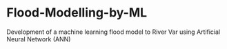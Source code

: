 # Flood-Modelling-by-ML
Development of a machine learning flood model to River Var using Artificial Neural Network (ANN)
